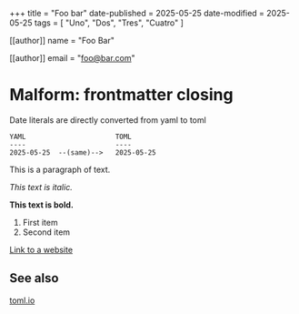 +++
title = "Foo bar"
date-published = 2025-05-25
date-modified = 2025-05-25
tags = [ "Uno", "Dos", "Tres", "Cuatro" ]

[[author]]
name = "Foo Bar"

[[author]]
email = "foo@bar.com"

# Malform: frontmatter closing

Date literals are directly converted from yaml to toml

```
YAML                      TOML
----                      ----
2025-05-25  --(same)-->   2025-05-25
```

This is a paragraph of text.

*This text is italic.*

**This text is bold.**

1.  First item
2.  Second item

[Link to a website](https://www.example.com)

## See also

[toml.io](https://toml.io/en/)